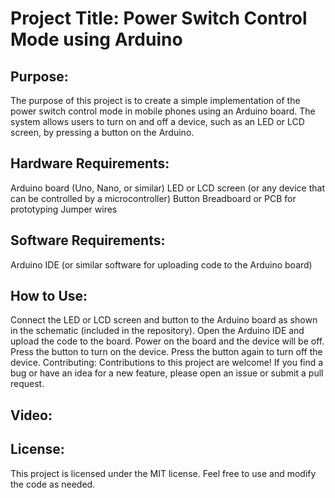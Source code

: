 # Project Title: Power Switch Control Mode using Arduino

## Purpose: 

The purpose of this project is to create a simple implementation of the power switch control mode in mobile phones using an Arduino board. The system allows users to turn on and off a device, such as an LED or LCD screen, by pressing a button on the Arduino.

## Hardware Requirements:

Arduino board (Uno, Nano, or similar)
LED or LCD screen (or any device that can be controlled by a microcontroller)
Button
Breadboard or PCB for prototyping
Jumper wires

## Software Requirements:

Arduino IDE (or similar software for uploading code to the Arduino board)

## How to Use:

Connect the LED or LCD screen and button to the Arduino board as shown in the schematic (included in the repository).
Open the Arduino IDE and upload the code to the board.
Power on the board and the device will be off.
Press the button to turn on the device. Press the button again to turn off the device.
Contributing:
Contributions to this project are welcome! If you find a bug or have an idea for a new feature, please open an issue or submit a pull request.

## Video:


## License:

This project is licensed under the MIT license. Feel free to use and modify the code as needed.
